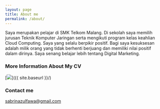 ```yaml
---
layout: page
title: About me
permalink: /about/
---
```

Saya merupakan pelajar di SMK Telkom Malang. Di sekolah saya memilih jurusan Teknik Komputer Jaringan serta mengikuti program kelas keahlian Cloud Computing. Saya yang selalu berpikir positif. Bagi saya kesuksesan adalah milik orang yang tidak berhenti berjuang dan memiliki nilai positif dalam dirinya. Saya senang belajar lebih tentang Digital Marketing.

### More Information About My CV

[<img src="{{ site.baseurl }}/images/config.png" style="center;"/>]({{ site.baseurl }}/)

### Contact me

[sabrinazulfawa@gmail.com](sabrinazulfawa@gmail.com)
